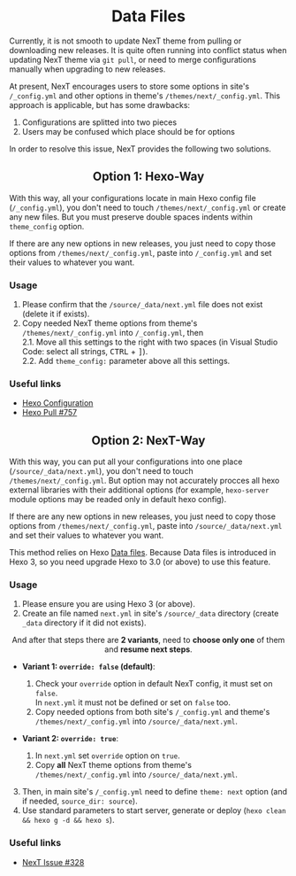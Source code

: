 <h1 align="center">Data Files</h1>

Currently, it is not smooth to update NexT theme from pulling or downloading new releases. It is quite often running into conflict status when updating NexT theme via `git pull`, or need to merge configurations manually when upgrading to new releases.

At present, NexT encourages users to store some options in site's `/_config.yml` and other options in theme's `/themes/next/_config.yml`. This approach is applicable, but has some drawbacks:
1. Configurations are splitted into two pieces
2. Users may be confused which place should be for options

In order to resolve this issue, NexT provides the following two solutions.

<h2 align="center">Option 1: Hexo-Way</h2>

With this way, all your configurations locate in main Hexo config file (`/_config.yml`), you don't need to touch `/themes/next/_config.yml` or create any new files. But you must preserve double spaces indents within `theme_config` option.

If there are any new options in new releases, you just need to copy those options from `/themes/next/_config.yml`, paste into `/_config.yml` and set their values to whatever you want.

### Usage

1. Please confirm that the `/source/_data/next.yml` file does not exist (delete it if exists).
2. Copy needed NexT theme options from theme's `/themes/next/_config.yml` into `/_config.yml`, then\
   2.1. Move all this settings to the right with two spaces (in Visual Studio Code: select all strings, <kbd>CTRL</kbd> + <kbd>]</kbd>).\
   2.2. Add `theme_config:` parameter above all this settings.

### Useful links

* [Hexo Configuration](https://hexo.io/docs/configuration.html)
* [Hexo Pull #757](https://github.com/hexojs/hexo/pull/757)

<h2 align="center">Option 2: NexT-Way</h2>

With this way, you can put all your configurations into one place (`/source/_data/next.yml`), you don't need to touch `/themes/next/_config.yml`.
But option may not accurately procces all hexo external libraries with their additional options (for example, `hexo-server` module options may be readed only in default hexo config).

If there are any new options in new releases, you just need to copy those options from `/themes/next/_config.yml`, paste into `/source/_data/next.yml` and set their values to whatever you want.

This method relies on Hexo [Data files](https://hexo.io/docs/data-files.html). Because Data files is introduced in Hexo 3, so you need upgrade Hexo to 3.0 (or above) to use this feature.

### Usage

1. Please ensure you are using Hexo 3 (or above).
2. Create an file named `next.yml` in site's `/source/_data` directory (create `_data` directory if it did not exists).

<p align="center">And after that steps there are <b>2 variants</b>, need to <b>choose only one</b> of them and <b>resume next steps</b>.</p>

* **Variant 1: `override: false` (default)**:

  1. Check your `override` option in default NexT config, it must set on `false`.\
     In `next.yml` it must not be defined or set on `false` too.
  2. Copy needed options from both site's `/_config.yml` and theme's `/themes/next/_config.yml` into `/source/_data/next.yml`.

* **Variant 2: `override: true`**:

  1. In `next.yml` set `override` option on `true`.
  2. Copy **all** NexT theme options from theme's `/themes/next/_config.yml` into `/source/_data/next.yml`.

3. Then, in main site's `/_config.yml` need to define `theme: next` option (and if needed, `source_dir: source`).
4. Use standard parameters to start server, generate or deploy (`hexo clean && hexo g -d && hexo s`).

### Useful links

* [NexT Issue #328](https://github.com/iissnan/hexo-theme-next/issues/328)
